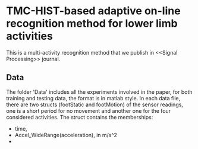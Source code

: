 # TMC-HIST-based adaptive on-line recognition method for lower limb activities
This is a multi-activity recognition method that we publish in &lt;&lt;Signal Processing>> journal. 
## Data
The folder 'Data' includes all the experiments involved in the paper, for both training and testing data, the format is in matlab style. In each data file, there are two structs (footStatic and footMotion) of the sensor readings, one is a short period for no movement and another one for the four considered activities. The struct contains the memberships:
- time,
- Accel_WideRange(acceleration), in m/s^2
- 
